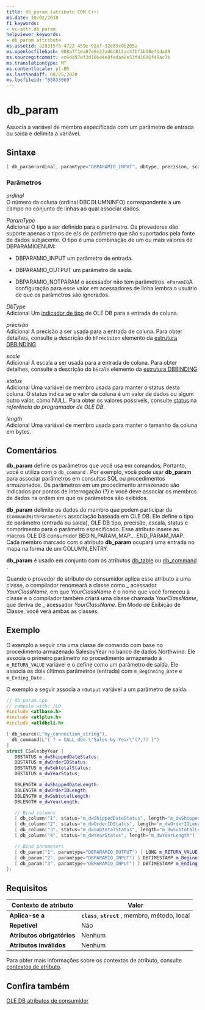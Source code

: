 ```yaml
---
title: db_param (atributo COM C++)
ms.date: 10/02/2018
f1_keywords:
- vc-attr.db_param
helpviewer_keywords:
- db_param attribute
ms.assetid: a28315f5-4722-459e-92ef-32e83c0b205a
ms.openlocfilehash: 008a7f1ea07e6c23ad6d812ac4fbf3b30ef1da89
ms.sourcegitcommit: ec6dd97ef3d10b44e0fedaa8e53f41696f49ac7b
ms.translationtype: MT
ms.contentlocale: pt-BR
ms.lasthandoff: 08/25/2020
ms.locfileid: "88833069"
---
```

# <a name="db_param"></a>db_param

Associa a variável de membro especificada com um parâmetro de entrada ou saída e delimita a variável.

## <a name="syntax"></a>Sintaxe

```cpp
[ db_param(ordinal, paramtype="DBPARAMIO_INPUT", dbtype, precision, scale, status, length) ]
```

### <a name="parameters"></a>Parâmetros

*ordinal*<br/>
O número da coluna (ordinal DBCOLUMNINFO) correspondente a um campo no conjunto de linhas ao qual associar dados.

*ParamType*<br/>
Adicional O tipo a ser definido para o parâmetro. Os provedores dão suporte apenas a tipos de e/s de parâmetro que são suportados pela fonte de dados subjacente. O tipo é uma combinação de um ou mais valores de DBPARAMIOENUM:

- DBPARAMIO_INPUT um parâmetro de entrada.

- DBPARAMIO_OUTPUT um parâmetro de saída.

- DBPARAMIO_NOTPARAM o acessador não tem parâmetros. `eParamIO`A configuração para esse valor em acessadores de linha lembra o usuário de que os parâmetros são ignorados.

*DbType*<br/>
Adicional Um [indicador de tipo](/previous-versions/windows/desktop/ms711251(v=vs.85)) de OLE DB para a entrada de coluna.

*precisão*<br/>
Adicional A precisão a ser usada para a entrada de coluna. Para obter detalhes, consulte a descrição do `bPrecision` elemento da [estrutura DBBINDING](/previous-versions/windows/desktop/ms716845(v=vs.85))

*scale*<br/>
Adicional A escala a ser usada para a entrada de coluna. Para obter detalhes, consulte a descrição do `bScale` elemento da [estrutura DBBINDING](/previous-versions/windows/desktop/ms716845(v=vs.85))

*status*<br/>
Adicional Uma variável de membro usada para manter o status desta coluna. O status indica se o valor da coluna é um valor de dados ou algum outro valor, como NULL. Para obter os valores possíveis, consulte [status](/previous-versions/windows/desktop/ms722617(v=vs.85)) na *referência do programador de OLE DB*.

*length*<br/>
Adicional Uma variável de membro usada para manter o tamanho da coluna em bytes.

## <a name="remarks"></a>Comentários

**db_param** define os parâmetros que você usa em comandos; Portanto, você o utiliza com o `db_command` . Por exemplo, você pode usar **db_param** para associar parâmetros em consultas SQL ou procedimentos armazenados. Os parâmetros em um procedimento armazenado são indicados por pontos de interrogação (?) e você deve associar os membros de dados na ordem em que os parâmetros são exibidos.

**db_param** delimite os dados do membro que podem participar da `ICommandWithParameters` associação baseada em OLE DB. Ele define o tipo de parâmetro (entrada ou saída), OLE DB tipo, precisão, escala, status e comprimento para o parâmetro especificado. Esse atributo insere as macros OLE DB consumidor BEGIN_PARAM_MAP... END_PARAM_MAP. Cada membro marcado com o atributo **db_param** ocupará uma entrada no mapa na forma de um COLUMN_ENTRY.

**db_param** é usado em conjunto com os atributos [db_table](db-table.md) ou [db_command](db-command.md) .

Quando o provedor de atributo do consumidor aplica esse atributo a uma classe, o compilador renomeará a classe como \_ acessador *YourClassName*, em que *YourClassName* é o nome que você forneceu à classe e o compilador também criará uma classe chamada *YourClassName*, que deriva de \_ acessador *YourClassName*.  Em Modo de Exibição de Classe, você verá ambas as classes.

## <a name="example"></a>Exemplo

O exemplo a seguir cria uma classe de comando com base no procedimento armazenado SalesbyYear no banco de dados Northwind. Ele associa o primeiro parâmetro no procedimento armazenado à `m_RETURN_VALUE` variável e o define como um parâmetro de saída. Ele associa os dois últimos parâmetros (entrada) com `m_Beginning_Date` e `m_Ending_Date` .

O exemplo a seguir associa a `nOutput` variável a um parâmetro de saída.

```cpp
// db_param.cpp
// compile with: /LD
#include <atlbase.h>
#include <atlplus.h>
#include <atldbcli.h>

[ db_source(L"my_connection_string"),
  db_command(L"{ ? = CALL dbo.\"Sales by Year\"(?,?) }")
]
struct CSalesbyYear {
   DBSTATUS m_dwShippedDateStatus;
   DBSTATUS m_dwOrderIDStatus;
   DBSTATUS m_dwSubtotalStatus;
   DBSTATUS m_dwYearStatus;

   DBLENGTH m_dwShippedDateLength;
   DBLENGTH m_dwOrderIDLength;
   DBLENGTH m_dwSubtotalLength;
   DBLENGTH m_dwYearLength;

   // Bind columns
   [ db_column("1", status="m_dwShippedDateStatus", length="m_dwShippedDateLength") ] DBTIMESTAMP m_ShippedDate;
   [ db_column("2", status="m_dwOrderIDStatus", length="m_dwOrderIDLength") ] LONG m_OrderID;
   [ db_column("3", status="m_dwSubtotalStatus", length="m_dwSubtotalLength") ] CURRENCY m_Subtotal;
   [ db_column("4", status="m_dwYearStatus", length="m_dwYearLength") ] TCHAR m_Year[31];

   // Bind parameters
   [ db_param("1", paramtype="DBPARAMIO_OUTPUT") ] LONG m_RETURN_VALUE;
   [ db_param("2", paramtype="DBPARAMIO_INPUT") ] DBTIMESTAMP m_Beginning_Date;
   [ db_param("3", paramtype="DBPARAMIO_INPUT") ] DBTIMESTAMP m_Ending_Date;
};
```

## <a name="requirements"></a>Requisitos

| Contexto de atributo | Valor |
|-|-|
|**Aplica-se a**|**`class`**, **`struct`** , membro, método, local|
|**Repetível**|Não|
|**Atributos obrigatórios**|Nenhum|
|**Atributos inválidos**|Nenhum|

Para obter mais informações sobre os contextos de atributo, consulte [contextos de atributo](cpp-attributes-com-net.md#contexts).

## <a name="see-also"></a>Confira também

[OLE DB atributos de consumidor](ole-db-consumer-attributes.md)
